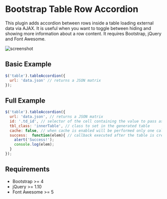 # Bootstrap Table Row Accordion

This plugin adds accordion between rows inside a table loading external data via AJAX.
It is useful when you want to toggle between hiding and showing more information about a row content.
It requires Bootstrap, jQuery and Font Awesome.

![screenshot](http://blog.andreaventuri.it/wp-content/uploads/2018/06/screenshot.png)

## Basic Example

```javascript
$('table').tableAccordion({
  url: 'data.json' // returns a JSON matrix
});
```

## Full Example

```javascript
$('table').tableAccordion({
  url: 'data.json', // returns a JSON matrix
  id: '.td_id', // selector of the cell containing the value to pass as param to the page indicated in "url"
  tbl_class: 'innerTable', // class to set in the generated table
  cache: false, // when cache is enabled will be performed only one call for each row
  success:  function(elem){ // callback executed after the table is created and filled with data
    alert('Success!');
    console.log(elem);
  }
});
```

## Requirements
- Bootstrap >= 4
- jQuery >= 1.10
- Font Awesome >= 5